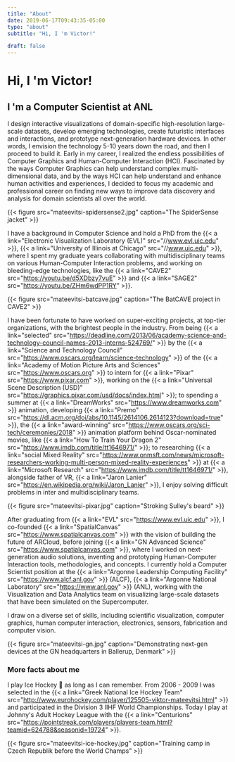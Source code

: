 ```yaml
---
title: "About"
date: 2019-06-17T09:43:35-05:00
type: "about"
subtitle: "Hi, I 'm Victor!"

draft: false
---
```

# Hi, I \'m Victor!
<h2 class="text-muted pb-3">I 'm a Computer Scientist at ANL</h2>

I design interactive visualizations of domain-specific high-resolution large-scale datasets, develop emerging technologies, create futuristic interfaces and interactions, and prototype next-generation hardware devices. In other words, I envision the technology 5-10 years down the road, and then I proceed to build it. Early in my career, I realized the endless possibilities of Computer Graphics and Human-Computer Interaction (HCI). Fascinated by the ways Computer Graphics can help understand complex multi-dimensional data, and by the ways HCI can help understand and enhance human activities and experiences, I decided to focus my academic and professional career on finding new ways to improve data discovery and analysis for domain scientists all over the world. 

{{< figure src="mateevitsi-spidersense2.jpg" caption="The SpiderSense jacket" >}}

I have a background in Computer Science and hold a PhD from the {{< a link="Electronic Visualization Laboratory (EVL)" src="//www.evl.uic.edu" >}}, {{< a link="University of Illinois at Chicago" src="//www.uic.edu" >}}, where I spent my graduate years collaborating with multidisciplinary teams on various Human-Computer Interaction problems, and working on bleeding-edge technologies, like the {{< a link="CAVE2" src="https://youtu.be/d5XDbzy7vuE" >}} and {{< a link="SAGE2" src="https://youtu.be/ZHm6wdPP1RY" >}}.

{{< figure src="mateevitsi-batcave.jpg" caption="The BatCAVE project in CAVE2" >}}

I have been fortunate to have worked on super-exciting projects, at top-tier organizations, with the brightest people in the industry. From being {{< a link="selected" src="https://deadline.com/2013/06/academy-science-and-technology-council-names-2013-interns-524769/" >}} by the {{< a link="Science and Technology Council" src="https://www.oscars.org/learn/science-technology" >}} of the {{< a link="Academy of Motion Picture Arts and Sciences" src="https://www.oscars.org" >}} to  intern for {{< a link="Pixar" src="https://www.pixar.com" >}}, working on the {{< a link="Universal Scene Description (USD)" src="https://graphics.pixar.com/usd/docs/index.html" >}}; to spending a summer at {{< a link="DreamWorks" src="https://www.dreamworks.com" >}} animation, developing {{< a link="Premo" src="https://dl.acm.org/doi/abs/10.1145/2614106.2614123?download=true" >}}, the {{< a link="award-winning" src="https://www.oscars.org/sci-tech/ceremonies/2018" >}} animation platform behind Oscar-nominated movies, like {{< a link="How To Train Your Dragon 2" src="https://www.imdb.com/title/tt1646971/" >}}; to researching {{< a link="social Mixed Reality" src="https://www.onmsft.com/news/microsoft-researchers-working-multi-person-mixed-reality-experiences" >}} at {{< a link="Microsoft Research" src="https://www.imdb.com/title/tt1646971/" >}}, alongside father of VR, {{< a link="Jaron Lanier" src="https://en.wikipedia.org/wiki/Jaron_Lanier" >}}, I enjoy solving difficult problems in inter and multidisciplinary teams.

{{< figure src="mateevitsi-pixar.jpg" caption="Stroking Sulley's beard" >}}

After graduating from {{< a link="EVL" src="https://www.evl.uic.edu" >}}, I co-founded {{< a link="SpatialCanvas" src="https://www.spatialcanvas.com" >}} with the vision of building the future of ARCloud, before joining {{< a link="GN Advanced Science" src="https://www.spatialcanvas.com" >}}, where I worked on next-generation audio solutions, inventing and prototyping Human-Computer Interaction tools, methodologies, and concepts. I currently hold a Computer Scientist position at the {{< a link="Argonne Leadership Computing Facility" src="https://www.alcf.anl.gov" >}} (ALCF), {{< a link="Argonne National Laboratory" src="https://www.anl.gov" >}} (ANL), working with the Visualization and Data Analytics team on visualizing large-scale datasets that have been simulated on the Supercomputer.

I draw on a diverse set of skills, including scientific visualization, computer graphics, human computer interaction, electronics, sensors, fabrication and computer vision.

{{< figure src="mateevitsi-gn.jpg" caption="Demonstrating next-gen devices at the GN headquarters in Ballerup, Denmark" >}}

### More facts about me
I play Ice Hockey 🏒 as long as I can remember. From 2006 - 2009 I was selected in the {{< a link="Greek National Ice Hockey Team" src="http://www.eurohockey.com/player/125505-viktor-mateevitsi.html" >}} and participated in the Division 3 IIHF World Championships. Today I play at Johnny's Adult Hockey League with the {{< a link="Centurions" src="https://pointstreak.com/players/players-team.html?teamid=624788&seasonid=19724"  >}}.

{{< figure src="mateevitsi-ice-hockey.jpg" caption="Training camp in Czech Republik before the World Champs" >}}

